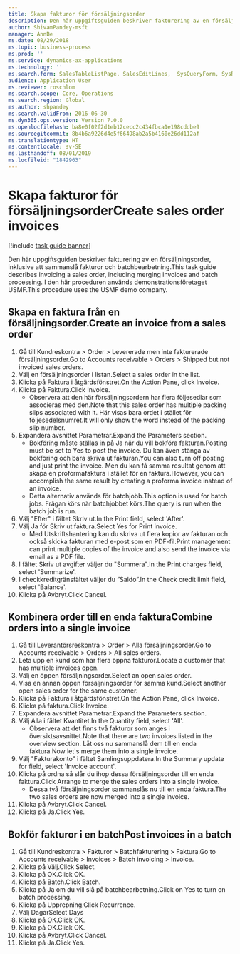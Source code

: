 ```yaml
---
title: Skapa fakturor för försäljningsorder
description: Den här uppgiftsguiden beskriver fakturering av en försäljningsorder, inklusive att sammanslå fakturor och batchbearbetning.
author: ShivamPandey-msft
manager: AnnBe
ms.date: 08/29/2018
ms.topic: business-process
ms.prod: ''
ms.service: dynamics-ax-applications
ms.technology: ''
ms.search.form: SalesTableListPage, SalesEditLines,  SysQueryForm, SysRecurrence
audience: Application User
ms.reviewer: roschlom
ms.search.scope: Core, Operations
ms.search.region: Global
ms.author: shpandey
ms.search.validFrom: 2016-06-30
ms.dyn365.ops.version: Version 7.0.0
ms.openlocfilehash: ba8e0f02f2d1eb12cecc2c434fbca1e198cddbe9
ms.sourcegitcommit: 8b4b6a9226d4e5f66498ab2a5b4160e26dd112af
ms.translationtype: HT
ms.contentlocale: sv-SE
ms.lasthandoff: 08/01/2019
ms.locfileid: "1842963"
---
```

# <a name="create-sales-order-invoices"></a><span data-ttu-id="081e7-103">Skapa fakturor för försäljningsorder</span><span class="sxs-lookup"><span data-stu-id="081e7-103">Create sales order invoices</span></span>

[!include [task guide banner](../../includes/task-guide-banner.md)]

<span data-ttu-id="081e7-104">Den här uppgiftsguiden beskriver fakturering av en försäljningsorder, inklusive att sammanslå fakturor och batchbearbetning.</span><span class="sxs-lookup"><span data-stu-id="081e7-104">This task guide describes invoicing a sales order, including merging invoices and batch processing.</span></span> <span data-ttu-id="081e7-105">I den här proceduren används demonstrationsföretaget USMF.</span><span class="sxs-lookup"><span data-stu-id="081e7-105">This procedure uses the USMF demo company.</span></span>


## <a name="create-an-invoice-from-a-sales-order"></a><span data-ttu-id="081e7-106">Skapa en faktura från en försäljningsorder.</span><span class="sxs-lookup"><span data-stu-id="081e7-106">Create an invoice from a sales order</span></span>
1. <span data-ttu-id="081e7-107">Gå till Kundreskontra > Order > Levererade men inte fakturerade försäljningsorder.</span><span class="sxs-lookup"><span data-stu-id="081e7-107">Go to Accounts receivable > Orders > Shipped but not invoiced sales orders.</span></span>
2. <span data-ttu-id="081e7-108">Välj en försäljningsorder i listan.</span><span class="sxs-lookup"><span data-stu-id="081e7-108">Select a sales order in the list.</span></span> 
3. <span data-ttu-id="081e7-109">Klicka på Faktura i åtgärdsfönstret.</span><span class="sxs-lookup"><span data-stu-id="081e7-109">On the Action Pane, click Invoice.</span></span>
4. <span data-ttu-id="081e7-110">Klicka på Faktura.</span><span class="sxs-lookup"><span data-stu-id="081e7-110">Click Invoice.</span></span>
    * <span data-ttu-id="081e7-111">Observera att den här försäljningsordern har flera följesedlar som associeras med den.</span><span class="sxs-lookup"><span data-stu-id="081e7-111">Note that this sales order has multiple packing slips associated with it.</span></span> <span data-ttu-id="081e7-112">Här visas bara ordet <multiple> i stället för följesedelsnumret.</span><span class="sxs-lookup"><span data-stu-id="081e7-112">It will only show the word <multiple> instead of the packing slip number.</span></span>  
5. <span data-ttu-id="081e7-113">Expandera avsnittet Parametrar.</span><span class="sxs-lookup"><span data-stu-id="081e7-113">Expand the Parameters section.</span></span>
    * <span data-ttu-id="081e7-114">Bokföring måste ställas in på Ja när du vill bokföra fakturan.</span><span class="sxs-lookup"><span data-stu-id="081e7-114">Posting must be set to Yes to post the invoice.</span></span> <span data-ttu-id="081e7-115">Du kan även stänga av bokföring och bara skriva ut fakturan.</span><span class="sxs-lookup"><span data-stu-id="081e7-115">You can also turn off posting and just print the invoice.</span></span> <span data-ttu-id="081e7-116">Men du kan få samma resultat genom att skapa en proformafaktura i stället för en faktura.</span><span class="sxs-lookup"><span data-stu-id="081e7-116">However, you can accomplish the same result by creating a proforma invoice instead of an invoice.</span></span>  
    * <span data-ttu-id="081e7-117">Detta alternativ används för batchjobb.</span><span class="sxs-lookup"><span data-stu-id="081e7-117">This option is used for batch jobs.</span></span> <span data-ttu-id="081e7-118">Frågan körs när batchjobbet körs.</span><span class="sxs-lookup"><span data-stu-id="081e7-118">The query is run when the batch job is run.</span></span>    
6. <span data-ttu-id="081e7-119">Välj "Efter" i fältet Skriv ut.</span><span class="sxs-lookup"><span data-stu-id="081e7-119">In the Print field, select 'After'.</span></span>
7. <span data-ttu-id="081e7-120">Välj Ja för Skriv ut faktura.</span><span class="sxs-lookup"><span data-stu-id="081e7-120">Select Yes for Print invoice.</span></span>
    * <span data-ttu-id="081e7-121">Med Utskriftshantering kan du skriva ut flera kopior av fakturan och också skicka fakturan med e-post som en PDF-fil.</span><span class="sxs-lookup"><span data-stu-id="081e7-121">Print management can print  multiple copies of the invoice and also send the invoice via email as a PDF file.</span></span>  
8. <span data-ttu-id="081e7-122">I fältet Skriv ut avgifter väljer du "Summera".</span><span class="sxs-lookup"><span data-stu-id="081e7-122">In the Print charges field, select 'Summarize'.</span></span>
9. <span data-ttu-id="081e7-123">I checkkreditgränsfältet väljer du ”Saldo”.</span><span class="sxs-lookup"><span data-stu-id="081e7-123">In the Check credit limit field, select 'Balance'.</span></span>
10. <span data-ttu-id="081e7-124">Klicka på Avbryt.</span><span class="sxs-lookup"><span data-stu-id="081e7-124">Click Cancel.</span></span>

## <a name="combine-orders-into-a-single-invoice"></a><span data-ttu-id="081e7-125">Kombinera order till en enda faktura</span><span class="sxs-lookup"><span data-stu-id="081e7-125">Combine orders into a single invoice</span></span>
1. <span data-ttu-id="081e7-126">Gå till Leverantörsreskontra > Order > Alla försäljningsorder.</span><span class="sxs-lookup"><span data-stu-id="081e7-126">Go to Accounts receivable > Orders > All sales orders.</span></span>
2. <span data-ttu-id="081e7-127">Leta upp en kund som har flera öppna fakturor.</span><span class="sxs-lookup"><span data-stu-id="081e7-127">Locate a customer that has multiple invoices open.</span></span>
3. <span data-ttu-id="081e7-128">Välj en öppen försäljningsorder.</span><span class="sxs-lookup"><span data-stu-id="081e7-128">Select an open sales order.</span></span>
4. <span data-ttu-id="081e7-129">Visa en annan öppen försäljningsorder för samma kund.</span><span class="sxs-lookup"><span data-stu-id="081e7-129">Select another open sales order for the same customer.</span></span>
5. <span data-ttu-id="081e7-130">Klicka på Faktura i åtgärdsfönstret.</span><span class="sxs-lookup"><span data-stu-id="081e7-130">On the Action Pane, click Invoice.</span></span>
6. <span data-ttu-id="081e7-131">Klicka på faktura.</span><span class="sxs-lookup"><span data-stu-id="081e7-131">Click Invoice.</span></span>
7. <span data-ttu-id="081e7-132">Expandera avsnittet Parametrar.</span><span class="sxs-lookup"><span data-stu-id="081e7-132">Expand the Parameters section.</span></span>
8. <span data-ttu-id="081e7-133">Välj Alla i fältet Kvantitet.</span><span class="sxs-lookup"><span data-stu-id="081e7-133">In the Quantity field, select 'All'.</span></span>
    * <span data-ttu-id="081e7-134">Observera att det finns två fakturor som anges i översiktsavsnittet.</span><span class="sxs-lookup"><span data-stu-id="081e7-134">Note that there are two invoices listed in the overview section.</span></span> <span data-ttu-id="081e7-135">Låt oss nu sammanslå dem till en enda faktura.</span><span class="sxs-lookup"><span data-stu-id="081e7-135">Now let's merge them into a single invoice.</span></span>  
9. <span data-ttu-id="081e7-136">Välj "Fakturakonto" i fältet Samlingsuppdatera.</span><span class="sxs-lookup"><span data-stu-id="081e7-136">In the Summary update for field, select 'Invoice account'.</span></span>
10. <span data-ttu-id="081e7-137">Klicka på ordna så slår du ihop dessa försäljningsorder till en enda faktura.</span><span class="sxs-lookup"><span data-stu-id="081e7-137">Click Arrange to merge the sales orders into a single invoice.</span></span>
    * <span data-ttu-id="081e7-138">Dessa två försäljningsorder sammanslås nu till en enda faktura.</span><span class="sxs-lookup"><span data-stu-id="081e7-138">The two sales orders are now merged into a single invoice.</span></span>   
11. <span data-ttu-id="081e7-139">Klicka på Avbryt.</span><span class="sxs-lookup"><span data-stu-id="081e7-139">Click Cancel.</span></span>
12. <span data-ttu-id="081e7-140">Klicka på Ja.</span><span class="sxs-lookup"><span data-stu-id="081e7-140">Click Yes.</span></span>

## <a name="post-invoices-in-a-batch"></a><span data-ttu-id="081e7-141">Bokför fakturor i en batch</span><span class="sxs-lookup"><span data-stu-id="081e7-141">Post invoices in a batch</span></span>
1. <span data-ttu-id="081e7-142">Gå till Kundreskontra > Fakturor > Batchfakturering > Faktura.</span><span class="sxs-lookup"><span data-stu-id="081e7-142">Go to Accounts receivable > Invoices > Batch invoicing > Invoice.</span></span>
2. <span data-ttu-id="081e7-143">Klicka på Välj.</span><span class="sxs-lookup"><span data-stu-id="081e7-143">Click Select.</span></span>
3. <span data-ttu-id="081e7-144">Klicka på OK.</span><span class="sxs-lookup"><span data-stu-id="081e7-144">Click OK.</span></span>
4. <span data-ttu-id="081e7-145">Klicka på Batch.</span><span class="sxs-lookup"><span data-stu-id="081e7-145">Click Batch.</span></span>
5. <span data-ttu-id="081e7-146">Klicka på Ja om du vill slå på batchbearbetning.</span><span class="sxs-lookup"><span data-stu-id="081e7-146">Click on Yes to turn on batch processing.</span></span>
6. <span data-ttu-id="081e7-147">Klicka på Upprepning.</span><span class="sxs-lookup"><span data-stu-id="081e7-147">Click Recurrence.</span></span>
7. <span data-ttu-id="081e7-148">Välj Dagar</span><span class="sxs-lookup"><span data-stu-id="081e7-148">Select Days</span></span>
8. <span data-ttu-id="081e7-149">Klicka på OK.</span><span class="sxs-lookup"><span data-stu-id="081e7-149">Click OK.</span></span>
9. <span data-ttu-id="081e7-150">Klicka på OK.</span><span class="sxs-lookup"><span data-stu-id="081e7-150">Click OK.</span></span>
10. <span data-ttu-id="081e7-151">Klicka på Avbryt.</span><span class="sxs-lookup"><span data-stu-id="081e7-151">Click Cancel.</span></span>
11. <span data-ttu-id="081e7-152">Klicka på Ja.</span><span class="sxs-lookup"><span data-stu-id="081e7-152">Click Yes.</span></span>

